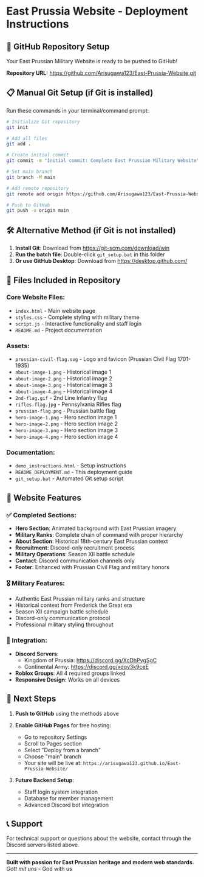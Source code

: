 # East Prussia Website - Deployment Instructions

## 🚀 GitHub Repository Setup

Your East Prussian Military Website is ready to be pushed to GitHub!

**Repository URL:** https://github.com/Arisugawa123/East-Prussia-Website.git

## 📋 Manual Git Setup (if Git is installed)

Run these commands in your terminal/command prompt:

```bash
# Initialize Git repository
git init

# Add all files
git add .

# Create initial commit
git commit -m "Initial commit: Complete East Prussian Military Website"

# Set main branch
git branch -M main

# Add remote repository
git remote add origin https://github.com/Arisugawa123/East-Prussia-Website.git

# Push to GitHub
git push -u origin main
```

## 🛠️ Alternative Method (if Git is not installed)

1. **Install Git**: Download from https://git-scm.com/download/win
2. **Run the batch file**: Double-click `git_setup.bat` in this folder
3. **Or use GitHub Desktop**: Download from https://desktop.github.com/

## 📁 Files Included in Repository

### Core Website Files:
- `index.html` - Main website page
- `styles.css` - Complete styling with military theme
- `script.js` - Interactive functionality and staff login
- `README.md` - Project documentation

### Assets:
- `prussian-civil-flag.svg` - Logo and favicon (Prussian Civil Flag 1701-1935)
- `about-image-1.png` - Historical image 1
- `about-image-2.png` - Historical image 2  
- `about-image-3.png` - Historical image 3
- `about-image-4.png` - Historical image 4
- `2nd-flag.gif` - 2nd Line Infantry flag
- `rifles-flag.jpg` - Pennsylvania Rifles flag
- `prussian-flag.png` - Prussian battle flag
- `hero-image-1.png` - Hero section image 1
- `hero-image-2.png` - Hero section image 2
- `hero-image-3.png` - Hero section image 3
- `hero-image-4.png` - Hero section image 4

### Documentation:
- `demo_instructions.html` - Setup instructions
- `README_DEPLOYMENT.md` - This deployment guide
- `git_setup.bat` - Automated Git setup script

## 🌟 Website Features

### ✅ Completed Sections:
- **Hero Section**: Animated background with East Prussian imagery
- **Military Ranks**: Complete chain of command with proper hierarchy
- **About Section**: Historical 18th-century East Prussian context
- **Recruitment**: Discord-only recruitment process
- **Military Operations**: Season XII battle schedule
- **Contact**: Discord communication channels only
- **Footer**: Enhanced with Prussian Civil Flag and military honors

### 🎖️ Military Features:
- Authentic East Prussian military ranks and structure
- Historical context from Frederick the Great era
- Season XII campaign battle schedule
- Discord-only communication protocol
- Professional military styling throughout

### 🔗 Integration:
- **Discord Servers**: 
  - Kingdom of Prussia: https://discord.gg/XcDhPvgSgC
  - Continental Army: https://discord.gg/xdqy3k9ceE
- **Roblox Groups**: All 4 required groups linked
- **Responsive Design**: Works on all devices

## 🚀 Next Steps

1. **Push to GitHub** using the methods above
2. **Enable GitHub Pages** for free hosting:
   - Go to repository Settings
   - Scroll to Pages section
   - Select "Deploy from a branch"
   - Choose "main" branch
   - Your site will be live at: `https://arisugawa123.github.io/East-Prussia-Website/`

3. **Future Backend Setup**:
   - Staff login system integration
   - Database for member management
   - Advanced Discord bot integration

## 📞 Support

For technical support or questions about the website, contact through the Discord servers listed above.

---

**Built with passion for East Prussian heritage and modern web standards.**
*Gott mit uns* - God with us